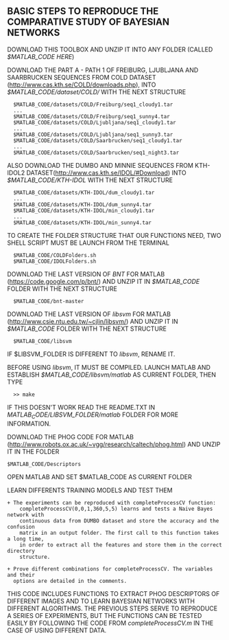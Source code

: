 BASIC STEPS TO REPRODUCE THE COMPARATIVE STUDY OF BAYESIAN NETWORKS
-------------------------------------------------------------------

DOWNLOAD THIS TOOLBOX AND UNZIP IT INTO ANY FOLDER (CALLED *$MATLAB_CODE HERE*)

DOWNLOAD THE PART A - PATH 1 OF FREIBURG, LJUBLJANA AND SAARBRUCKEN SEQUENCES FROM COLD DATASET (http://www.cas.kth.se/COLD/downloads.php), INTO *$MATLAB_CODE/dataset/COLD/* WITH THE NEXT STRUCTURE

      $MATLAB_CODE/datasets/COLD/Freiburg/seq1_cloudy1.tar
      ...
      $MATLAB_CODE/datasets/COLD/Freiburg/seq1_sunny4.tar
      $MATLAB_CODE/datasets/COLD/Ljubljana/seq1_cloudy1.tar
      ...
      $MATLAB_CODE/datasets/COLD/Ljubljana/seq1_sunny3.tar
      $MATLAB_CODE/datasets/COLD/Saarbrucken/seq1_cloudy1.tar
      ...
      $MATLAB_CODE/datasets/COLD/Saarbrucken/seq1_night3.tar

ALSO DOWNLOAD THE DUMBO AND MINNIE SEQUENCES FROM KTH-IDOL2 DATASET(http://www.cas.kth.se/IDOL/#Download) INTO *$MATLAB_CODE/KTH-IDOL* WITH THE NEXT STRUCTURE

      $MATLAB_CODE/datasets/KTH-IDOL/dum_cloudy1.tar
      ...
      $MATLAB_CODE/datasets/KTH-IDOL/dum_sunny4.tar
      $MATLAB_CODE/datasets/KTH-IDOL/min_cloudy1.tar
      ...
      $MATLAB_CODE/datasets/KTH-IDOL/min_sunny4.tar

TO CREATE THE FOLDER STRUCTURE THAT OUR FUNCTIONS NEED, TWO SHELL SCRIPT MUST BE LAUNCH FROM THE TERMINAL

      $MATLAB_CODE/COLDFolders.sh
      $MATLAB_CODE/IDOLFolders.sh

DOWNLOAD THE LAST VERSION OF *BNT* FOR MATLAB (https://code.google.com/p/bnt/) AND UNZIP IT IN *$MATLAB_CODE* FOLDER WITH THE NEXT STRUCTURE

      $MATLAB_CODE/bnt-master
	
DOWNLOAD THE LAST VERSION OF *libsvm* FOR MATLAB (http://www.csie.ntu.edu.tw/~cjlin/libsvm/) AND UNZIP IT IN *$MATLAB_CODE* FOLDER WITH THE NEXT STRUCTURE

      $MATLAB_CODE/libsvm

IF $LIBSVM_FOLDER IS DIFFERENT TO *libsvm*, RENAME IT.

BEFORE USING *libsvm*, IT MUST BE COMPILED. LAUNCH MATLAB AND ESTABLISH *$MATLAB_CODE/libsvm/matlab* AS CURRENT FOLDER, THEN TYPE

      >> make

IF THIS DOESN'T WORK READ THE README.TXT IN *$MATLAB_CODE/$LIBSVM_FOLDER/matlab* FOLDER FOR MORE INFORMATION.

DOWNLOAD THE PHOG CODE FOR MATLAB (http://www.robots.ox.ac.uk/~vgg/research/caltech/phog.html) AND UNZIP IT IN THE FOLDER

    $MATLAB_CODE/Descriptors
	
OPEN MATLAB AND SET $MATLAB_CODE AS CURRENT FOLDER

LEARN DIFFERENTS TRAINING MODELS AND TEST THEM

    + The experiments can be reproduced with completeProcessCV function:
        completeProcessCV(0,0,1,360,5,5) learns and tests a Naive Bayes network with 
        continuous data from DUMBO dataset and store the accuracy and the confusion 
        matrix in an output folder. The first call to this function takes a long time,
        in order to extract all the features and store them in the correct directory 
        structure.

    + Prove different combinations for completeProcessCV. The variables and their 
      options are detailed in the comments.
	

THIS CODE INCLUDES FUNCTIONS TO EXTRACT PHOG DESCRIPTORS OF DIFFERENT IMAGES AND TO LEARN BAYESIAN NETWORKS WITH DIFFERENT ALGORITHMS.
THE PREVIOUS STEPS SERVE TO REPRODUCE A SERIES OF EXPERIMENTS, BUT THE FUNCTIONS CAN BE TESTED EASILY BY FOLLOWING THE CODE FROM 
*completeProcessCV.m* IN THE CASE OF USING DIFFERENT DATA.
